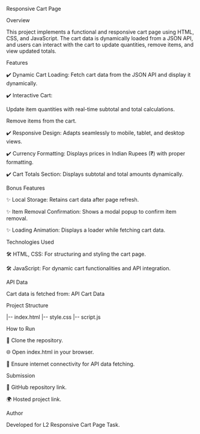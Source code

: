 Responsive Cart Page

Overview

This project implements a functional and responsive cart page using HTML, CSS, and JavaScript. The cart data is dynamically loaded from a JSON API, and users can interact with the cart to update quantities, remove items, and view updated totals.

Features

✔️ Dynamic Cart Loading: Fetch cart data from the JSON API and display it dynamically.

✔️ Interactive Cart:

Update item quantities with real-time subtotal and total calculations.

Remove items from the cart.

✔️ Responsive Design: Adapts seamlessly to mobile, tablet, and desktop views.

✔️ Currency Formatting: Displays prices in Indian Rupees (₹) with proper formatting.

✔️ Cart Totals Section: Displays subtotal and total amounts dynamically.

Bonus Features

✨ Local Storage: Retains cart data after page refresh.

✨ Item Removal Confirmation: Shows a modal popup to confirm item removal.

✨ Loading Animation: Displays a loader while fetching cart data.

Technologies Used

🛠️ HTML, CSS: For structuring and styling the cart page.

🛠️ JavaScript: For dynamic cart functionalities and API integration.

API Data

Cart data is fetched from: API Cart Data

Project Structure

|-- index.html
|-- style.css
|-- script.js

How to Run

📂 Clone the repository.

🌐 Open index.html in your browser.

📶 Ensure internet connectivity for API data fetching.

Submission

🔗 GitHub repository link.

🌍 Hosted project link.

Author

Developed for L2 Responsive Cart Page Task.


